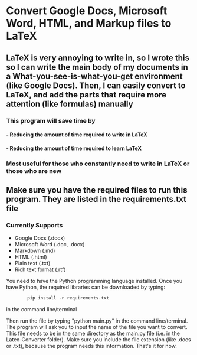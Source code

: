 # Convert Google Docs, Microsoft Word, HTML, and Markup files to LaTeX

## LaTeX is very annoying to write in, so I wrote this so I can write the main body of my documents in a What-you-see-is-what-you-get environment (like Google Docs). Then, I can easily convert to LaTeX, and add the parts that require more attention (like formulas) manually

### This program will save time by

#### - Reducing the amount of time required to write in LaTeX

#### - Reducing the amount of time required to learn LaTeX

### Most useful for those who constantly need to write in LaTeX or those who are new

## Make sure you have the required files to run this program. They are listed in the requirements.txt file

### Currently Supports

- Google Docs (.docx)
- Microsoft Word (.doc, .docx)
- Markdown (.md)
- HTML (.html)
- Plain text (.txt)
- Rich text format (.rtf)

You need to have the Python programming language installed.
Once you have Python, the required libraries can be downloaded by typing:

```python
        pip install -r requirements.txt
```

in the command line/terminal

Then run the file by typing "python main.py" in the command line/terminal.
The program will ask you to input the name of the file you want to convert. This file needs to be in the same directory as the main.py file (i.e. in the Latex-Converter folder).
Make sure you include the file extension (like .docs or .txt), because the program needs this information.
That's it for now.
